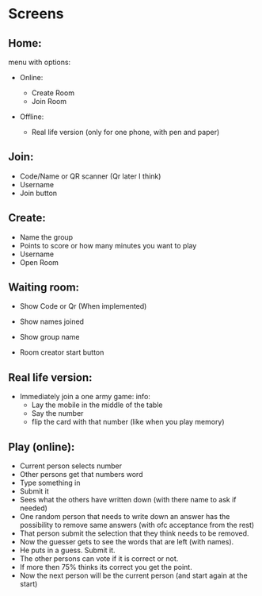 # Screens

## Home:

menu with options:

- Online:

  - Create Room
  - Join Room

- Offline:

  - Real life version (only for one phone, with pen and paper)

## Join:

- Code/Name or QR scanner (Qr later I think)
- Username
- Join button

## Create:

- Name the group
- Points to score or how many minutes you want to play
- Username
- Open Room

## Waiting room:

- Show Code or Qr (When implemented)
- Show names joined
- Show group name

- Room creator start button

## Real life version:

- Immediately join a one army game:
  info:
  - Lay the mobile in the middle of the table
  - Say the number
  - flip the card with that number (like when you play memory)

## Play (online):

- Current person selects number
- Other persons get that numbers word
- Type something in
- Submit it
- Sees what the others have written down (with there name to ask if needed)
- One random person that needs to write down an answer has the possibility to remove same answers (with ofc acceptance from the rest)
- That person submit the selection that they think needs to be removed.
- Now the guesser gets to see the words that are left (with names).
- He puts in a guess. Submit it.
- The other persons can vote if it is correct or not.
- If more then 75% thinks its correct you get the point.
- Now the next person will be the current person (and start again at the start)
